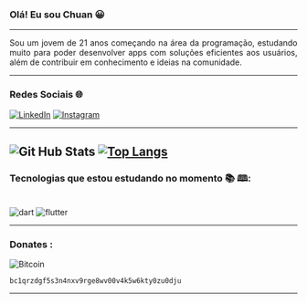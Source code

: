 
### Olá! Eu sou Chuan 😀

---
<p align="justify"> Sou um jovem de 21 anos começando na área da programação, estudando muito para poder desenvolver apps com soluções eficientes aos usuários, além de contribuir em conhecimento e ideias na comunidade. </p>

---
### Redes Sociais 🌐

[![LinkedIn](https://img.shields.io/badge/LinkedIn-0077B5?style=for-the-badge&logo=linkedin&logoColor=white)](https://www.linkedin.com/in/chuan-igor-3263ab232/)
[![Instagram](https://img.shields.io/badge/Instagram-E4405F?style=for-the-badge&logo=instagram&logoColor=white)](https://www.instagram.com/chuan.igor/)

---

![Git Hub Stats](https://github-readme-stats.vercel.app/api?username=syggnus&theme=blue-green)
[![Top Langs](https://github-readme-stats.vercel.app/api/top-langs/?username=anuraghazra&layout=compact)](https://github.com/anuraghazra/github-readme-stats)
---

### Tecnologias que estou estudando no momento 📚 🕮:

<div style="display: inline_block"><br/>
    <img align="center" alt="dart" src="https://img.shields.io/badge/Dart-0175C2?style=for-the-badge&logo=dart&logoColor=white" />
    <img align="center" alt="flutter" src="https://img.shields.io/badge/Flutter-02569B?style=for-the-badge&logo=flutter&logoColor=white" />
</div>

---

### Donates :

![Bitcoin](https://img.shields.io/badge/Bitcoin-000000?style=for-the-badge&logo=bitcoin&logoColor=white)

```
bc1qrzdgf5s3n4nxv9rge8wv00v4k5w6kty0zu0dju
```
---
